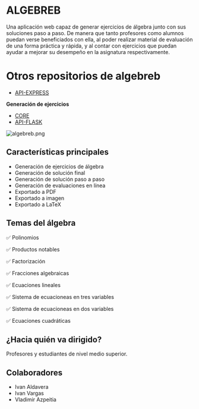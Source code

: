 # ALGEBREB
Una aplicación web capaz de generar ejercicios de álgebra junto con sus soluciones paso a paso. De manera que tanto profesores como alumnos puedan verse beneficiados con ella, al poder realizar material de evaluación de una forma práctica y rápida, y al contar con ejercicios que puedan ayudar a mejorar su desempeño en la asignatura respectivamente.

# Otros repositorios de algebreb

- [API-EXPRESS](https://github.com/vazpeitiah/algebreb-api)

**Generación de ejercicios**

- [CORE](https://github.com/zarzamora01/algebreb)
- [API-FLASK](https://github.com/zarzamora01/algebreb-api/)

![algebreb.png](https://i.imgur.com/9u8x7SZ.png)

## Características principales
- Generación de ejercicios de álgebra
- Generación de solución final
- Generación de solución paso a paso
- Generación de evaluaciones en línea
- Exportado a PDF
- Exportado a imagen
- Exportado a LaTeX

## Temas del álgebra
✅ Polinomios

✅ Productos notables

✅ Factorización

✅ Fracciones algebraicas

✅ Ecuaciones lineales

✅ Sistema de ecuacioneas en tres variables

✅ Sistema de ecuacioneas en dos variables

✅ Ecuaciones cuadráticas

## ¿Hacia quién va dirigido?
Profesores y estudiantes de nivel medio superior.

## Colaboradores
- Ivan Aldavera
- Ivan Vargas
- Vladimir Azpeitia
